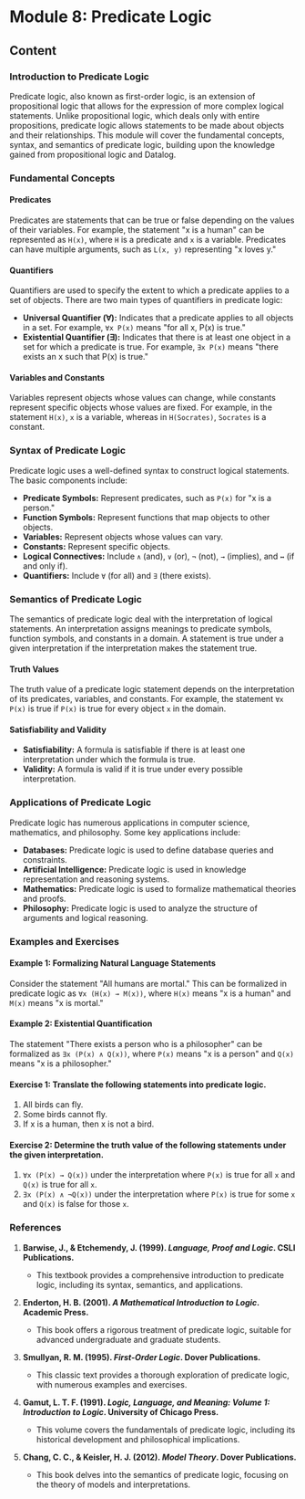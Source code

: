 # Module 8: Predicate Logic

## Content

### Introduction to Predicate Logic

Predicate logic, also known as first-order logic, is an extension of propositional logic that allows for the expression of more complex logical statements. Unlike propositional logic, which deals only with entire propositions, predicate logic allows statements to be made about objects and their relationships. This module will cover the fundamental concepts, syntax, and semantics of predicate logic, building upon the knowledge gained from propositional logic and Datalog.

### Fundamental Concepts

#### Predicates

Predicates are statements that can be true or false depending on the values of their variables. For example, the statement "x is a human" can be represented as `H(x)`, where `H` is a predicate and `x` is a variable. Predicates can have multiple arguments, such as `L(x, y)` representing "x loves y."

#### Quantifiers

Quantifiers are used to specify the extent to which a predicate applies to a set of objects. There are two main types of quantifiers in predicate logic:

- **Universal Quantifier (∀):** Indicates that a predicate applies to all objects in a set. For example, `∀x P(x)` means "for all x, P(x) is true."
- **Existential Quantifier (∃):** Indicates that there is at least one object in a set for which a predicate is true. For example, `∃x P(x)` means "there exists an x such that P(x) is true."

#### Variables and Constants

Variables represent objects whose values can change, while constants represent specific objects whose values are fixed. For example, in the statement `H(x)`, `x` is a variable, whereas in `H(Socrates)`, `Socrates` is a constant.

### Syntax of Predicate Logic

Predicate logic uses a well-defined syntax to construct logical statements. The basic components include:

- **Predicate Symbols:** Represent predicates, such as `P(x)` for "x is a person."
- **Function Symbols:** Represent functions that map objects to other objects.
- **Variables:** Represent objects whose values can vary.
- **Constants:** Represent specific objects.
- **Logical Connectives:** Include `∧` (and), `∨` (or), `¬` (not), `→` (implies), and `↔` (if and only if).
- **Quantifiers:** Include `∀` (for all) and `∃` (there exists).

### Semantics of Predicate Logic

The semantics of predicate logic deal with the interpretation of logical statements. An interpretation assigns meanings to predicate symbols, function symbols, and constants in a domain. A statement is true under a given interpretation if the interpretation makes the statement true.

#### Truth Values

The truth value of a predicate logic statement depends on the interpretation of its predicates, variables, and constants. For example, the statement `∀x P(x)` is true if `P(x)` is true for every object `x` in the domain.

#### Satisfiability and Validity

- **Satisfiability:** A formula is satisfiable if there is at least one interpretation under which the formula is true.
- **Validity:** A formula is valid if it is true under every possible interpretation.

### Applications of Predicate Logic

Predicate logic has numerous applications in computer science, mathematics, and philosophy. Some key applications include:

- **Databases:** Predicate logic is used to define database queries and constraints.
- **Artificial Intelligence:** Predicate logic is used in knowledge representation and reasoning systems.
- **Mathematics:** Predicate logic is used to formalize mathematical theories and proofs.
- **Philosophy:** Predicate logic is used to analyze the structure of arguments and logical reasoning.

### Examples and Exercises

#### Example 1: Formalizing Natural Language Statements

Consider the statement "All humans are mortal." This can be formalized in predicate logic as `∀x (H(x) → M(x))`, where `H(x)` means "x is a human" and `M(x)` means "x is mortal."

#### Example 2: Existential Quantification

The statement "There exists a person who is a philosopher" can be formalized as `∃x (P(x) ∧ Q(x))`, where `P(x)` means "x is a person" and `Q(x)` means "x is a philosopher."

#### Exercise 1: Translate the following statements into predicate logic.

1. All birds can fly.
2. Some birds cannot fly.
3. If x is a human, then x is not a bird.

#### Exercise 2: Determine the truth value of the following statements under the given interpretation.

1. `∀x (P(x) → Q(x))` under the interpretation where `P(x)` is true for all `x` and `Q(x)` is true for all `x`.
2. `∃x (P(x) ∧ ¬Q(x))` under the interpretation where `P(x)` is true for some `x` and `Q(x)` is false for those `x`.

### References

1. **Barwise, J., & Etchemendy, J. (1999). _Language, Proof and Logic_. CSLI Publications.**

   - This textbook provides a comprehensive introduction to predicate logic, including its syntax, semantics, and applications.

2. **Enderton, H. B. (2001). _A Mathematical Introduction to Logic_. Academic Press.**

   - This book offers a rigorous treatment of predicate logic, suitable for advanced undergraduate and graduate students.

3. **Smullyan, R. M. (1995). _First-Order Logic_. Dover Publications.**

   - This classic text provides a thorough exploration of predicate logic, with numerous examples and exercises.

4. **Gamut, L. T. F. (1991). _Logic, Language, and Meaning: Volume 1: Introduction to Logic_. University of Chicago Press.**

   - This volume covers the fundamentals of predicate logic, including its historical development and philosophical implications.

5. **Chang, C. C., & Keisler, H. J. (2012). _Model Theory_. Dover Publications.**
   - This book delves into the semantics of predicate logic, focusing on the theory of models and interpretations.
